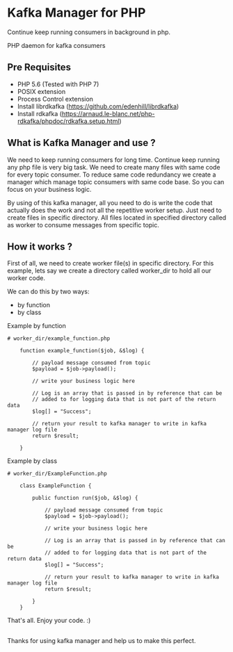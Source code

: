 # Kafka Manager for PHP
Continue keep running consumers in background in php.

PHP daemon for kafka consumers

## Pre Requisites

- PHP 5.6 (Tested with PHP 7)
- POSIX extension
- Process Control extension
- Install librdkafka (https://github.com/edenhill/librdkafka)
- Install rdkafka (https://arnaud.le-blanc.net/php-rdkafka/phpdoc/rdkafka.setup.html)

## What is Kafka Manager and use ?

We need to keep running consumers for long time. Continue keep running any php file is very big task. We need to create many files with same code for every topic consumer. To reduce same code redundancy we create a manager which manage topic consumers with same code base. So you can focus on your business logic.

By using of this kafka manager, all you need to do is write the code that actually does the work and not all the repetitive worker setup. Just need to create files in specific directory. All files located in specified directory called as worker to consume messages from specific topic. 

## How it works ?

First of all, we need to create worker file(s) in specific directory. For this example, lets say we create a directory called worker_dir to hold all our worker code.

We can do this by two ways:
- by function
- by class

Example by function
```
# worker_dir/example_function.php

    function example_function($job, &$log) {
    
        // payload message consumed from topic
        $payload = $job->payload();
        
        // write your business logic here
    
        // Log is an array that is passed in by reference that can be
        // added to for logging data that is not part of the return data
        $log[] = "Success";
    
        // return your result to kafka manager to write in kafka manager log file
        return $result;

    }
```

Example by class
```
# worker_dir/ExampleFunction.php

    class ExampleFunction {
    
        public function run($job, &$log) {
        
            // payload message consumed from topic
            $payload = $job->payload();
            
            // write your business logic here
        
            // Log is an array that is passed in by reference that can be
            // added to for logging data that is not part of the return data
            $log[] = "Success";
        
            // return your result to kafka manager to write in kafka manager log file
            return $result;
    
        }
    }
```

That's all.
Enjoy your code. :)

## 

Thanks for using kafka manager and help us to make this perfect.